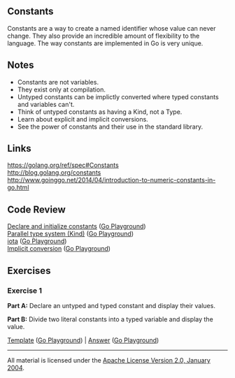 ## Constants

Constants are a way to create a named identifier whose value can never change. They also provide an incredible amount of flexibility to the language. The way constants are implemented in Go is very unique.

## Notes

* Constants are not variables.
* They exist only at compilation.
* Untyped constants can be implictly converted where typed constants and variables can't.
* Think of untyped constants as having a Kind, not a Type.
* Learn about explicit and implicit conversions.
* See the power of constants and their use in the standard library.

## Links

https://golang.org/ref/spec#Constants  
http://blog.golang.org/constants  
http://www.goinggo.net/2014/04/introduction-to-numeric-constants-in-go.html

## Code Review

[Declare and initialize constants](example1/example1.go) ([Go Playground](https://play.golang.org/p/z251qax3MYa))  
[Parallel type system (Kind)](example2/example2.go) ([Go Playground](https://play.golang.org/p/8a_tp97RHAf))  
[iota](example3/example3.go) ([Go Playground](https://play.golang.org/p/SLAYYNFIdUA))  
[Implicit conversion](example4/example4.go) ([Go Playground](https://play.golang.org/p/aB4NGcnZlw2))  

## Exercises

### Exercise 1

**Part A:** Declare an untyped and typed constant and display their values.

**Part B:** Divide two literal constants into a typed variable and display the value.

[Template](exercises/template1/template1.go) ([Go Playground](https://play.golang.org/p/4Gs3Ls_5_pi)) | 
[Answer](exercises/exercise1/exercise1.go) ([Go Playground](https://play.golang.org/p/Znc6RAvrF_c))
___
All material is licensed under the [Apache License Version 2.0, January 2004](http://www.apache.org/licenses/LICENSE-2.0).
